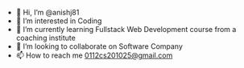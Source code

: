 - 👋 Hi, I’m @anishj81
- 👀 I’m interested in Coding
- 🌱 I’m currently learning Fullstack Web Development course from a coaching institute
- 💞️ I’m looking to collaborate on Software Company
- 📫 How to reach me 0112cs201025@gmail.com

<!---
anishj81/anishj81 is a ✨ special ✨ repository because its `README.md` (this file) appears on your GitHub profile.
You can click the Preview link to take a look at your changes.
--->
